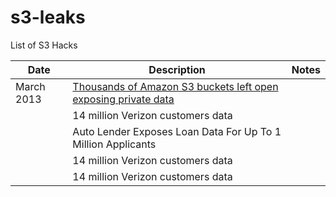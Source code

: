 # s3-leaks

List of S3 Hacks

|Date           | Description                         |Notes  |
| ------------- | --------------------------------------------------------------|------------- |
| March 2013    |<a href="https://www.helpnetsecurity.com/2013/03/27/thousands-of-amazon-s3-buckets-left-open-exposing-private-data/">Thousands of Amazon S3 buckets left open exposing private data</a> |             |
|               | 14 million Verizon customers data                             |
|               | Auto Lender Exposes Loan Data For Up To 1 Million Applicants  |
|               | 14 million Verizon customers data                     |
|               | 14 million Verizon customers data |
